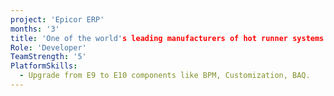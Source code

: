 ```yaml
---
project: 'Epicor ERP'
months: '3'
title: 'One of the world's leading manufacturers of hot runner systems in Europe'
Role: 'Developer'
TeamStrength: '5'
PlatformSkills:
  - Upgrade from E9 to E10 components like BPM, Customization, BAQ.
---
```



